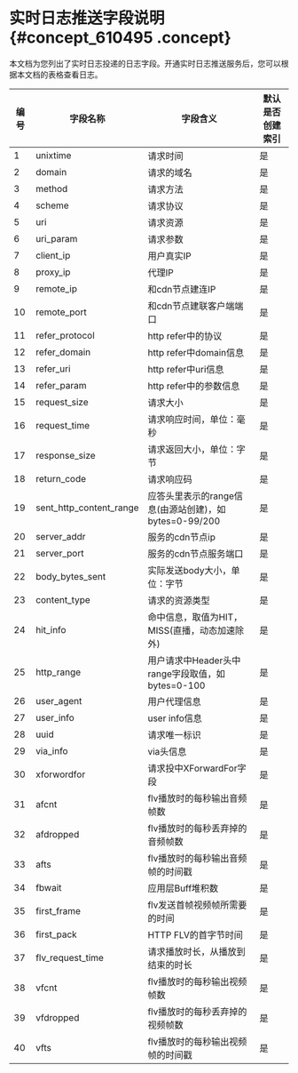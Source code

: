 # 实时日志推送字段说明 {#concept_610495 .concept}

本文档为您列出了实时日志投递的日志字段。开通实时日志推送服务后，您可以根据本文档的表格查看日志。

|编号|字段名称|字段含义|默认是否创建索引|
|--|----|----|--------|
|1|unixtime|请求时间|是|
|2|domain|请求的域名|是|
|3|method|请求方法|是|
|4|scheme|请求协议|是|
|5|uri|请求资源|是|
|6|uri\_param|请求参数|是|
|7|client\_ip|用户真实IP|是|
|8|proxy\_ip|代理IP|是|
|9|remote\_ip|和cdn节点建连IP|是|
|10|remote\_port|和cdn节点建联客户端端口|是|
|11|refer\_protocol|http refer中的协议|是|
|12|refer\_domain|http refer中domain信息|是|
|13|refer\_uri|http refer中uri信息|是|
|14|refer\_param|http refer中的参数信息|是|
|15|request\_size|请求大小|是|
|16|request\_time|请求响应时间，单位：毫秒|是|
|17|response\_size|请求返回大小，单位：字节|是|
|18|return\_code|请求响应码|是|
|19|sent\_http\_content\_range|应答头里表示的range信息\(由源站创建\)，如bytes=0-99/200|是|
|20|server\_addr|服务的cdn节点ip|是|
|21|server\_port|服务的cdn节点服务端口|是|
|22|body\_bytes\_sent|实际发送body大小，单位：字节|是|
|23|content\_type|请求的资源类型|是|
|24|hit\_info|命中信息，取值为HIT，MISS\(直播，动态加速除外\)|是|
|25|http\_range|用户请求中Header头中range字段取值，如bytes=0-100|是|
|26|user\_agent|用户代理信息|是|
|27|user\_info|user info信息|是|
|28|uuid|请求唯一标识|是|
|29|via\_info|via头信息|是|
|30|xforwordfor|请求投中XForwardFor字段|是|
|31|afcnt|flv播放时的每秒输出音频帧数|是|
|32|afdropped|flv播放时的每秒丢弃掉的音频帧数|是|
|33|afts|flv播放时的每秒输出音频帧的时间戳|是|
|34|fbwait|应用层Buff堆积数|是|
|35|first\_frame|flv发送首帧视频帧所需要的时间|是|
|36|first\_pack|HTTP FLV的首字节时间|是|
|37|flv\_request\_time|请求播放时长，从播放到结束的时长|是|
|38|vfcnt|flv播放时的每秒输出视频帧数|是|
|39|vfdropped|flv播放时的每秒丢弃掉的视频帧数|是|
|40|vfts|flv播放时的每秒输出视频帧的时间戳|是|

